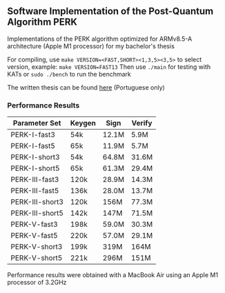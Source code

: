 ## Software Implementation of the Post-Quantum Algorithm PERK
Implementations of the PERK algorithm optimized for ARMv8.5-A architecture (Apple M1 processor) for my bachelor's thesis

For compiling, use `make VERSION=<FAST,SHORT><1,3,5><3,5>` to select version, example: `make VERSION=FAST13`
Then use `./main` for testing with KATs or `sudo ./bench` to run the benchmark

The written thesis can be found [here](https://www.ic.unicamp.br/~reltech/PFG/2023/PFG-23-42.pdf) (Portuguese only)

### Performance Results

| Parameter Set | Keygen | Sign | Verify |
| --- | --- | --- | ---|
| PERK-I-fast3 | 54k | 12.1M | 5.9M |
| PERK-I-fast5 | 65k | 11.9M | 5.7M |
| PERK-I-short3 | 54k | 64.8M | 31.6M |
| PERK-I-short5 | 65k | 61.3M | 29.4M |
| PERK-III-fast3 | 120k | 28.9M | 14.3M |
| PERK-III-fast5 | 136k | 28.0M | 13.7M |
| PERK-III-short3 | 120k | 156M | 77.3M |
| PERK-III-short5 | 142k | 147M | 71.5M |
| PERK-V-fast3 | 198k | 59.0M | 30.3M |
| PERK-V-fast5 | 220k | 57.0M | 29.1M |
| PERK-V-short3 | 199k | 319M | 164M |
| PERK-V-short5 | 221k | 296M | 151M |

Performance results were obtained with a MacBook Air using an Apple M1 processor of 3.2GHz
